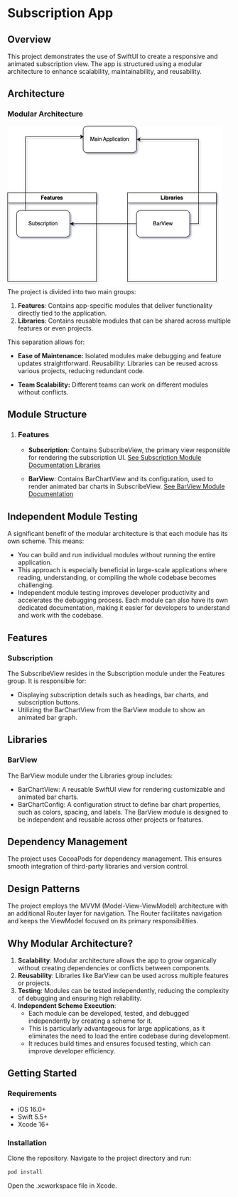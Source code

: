 # Subscription App

## Overview
This project demonstrates the use of SwiftUI to create a responsive and animated subscription view. The app is structured using a modular architecture to enhance scalability, maintainability, and reusability.

## Architecture
### Modular Architecture
![Modular Architecture Chart](https://github.com/RioRizkyRainey/SBuddy/blob/main/Modular.jpg)
The project is divided into two main groups:

1. **Features**: Contains app-specific modules that deliver functionality directly tied to the application.
2. **Libraries**: Contains reusable modules that can be shared across multiple features or even projects.

This separation allows for:

- **Ease of Maintenance:** Isolated modules make debugging and feature updates straightforward.
Reusability: Libraries can be reused across various projects, reducing redundant code.

- **Team Scalability:** Different teams can work on different modules without conflicts.

## Module Structure
1. ### Features

    - **Subscription**: Contains SubscribeView, the primary view responsible for rendering the subscription UI.
    [See Subscription Module Documentation Libraries](https://github.com/RioRizkyRainey/SBuddy/blob/main/Features/Subscription/Source/Subscription.docc/Subscription.md)

    - **BarView**: Contains BarChartView and its configuration, used to render animated bar charts in SubscribeView.
    [See BarView Module Documentation](https://github.com/RioRizkyRainey/SBuddy/blob/main/Libraries/BarView/Source/BarView.docc/BarView.md)

## Independent Module Testing
A significant benefit of the modular architecture is that each module has its own scheme.
This means:

- You can build and run individual modules without running the entire application.
- This approach is especially beneficial in large-scale applications where reading, understanding, or compiling the whole codebase becomes challenging.
- Independent module testing improves developer productivity and accelerates the debugging process.
Each module can also have its own dedicated documentation, making it easier for developers to understand and work with the codebase.

## Features
### Subscription
The SubscribeView resides in the Subscription module under the Features group. It is responsible for:

- Displaying subscription details such as headings, bar charts, and subscription buttons.
- Utilizing the BarChartView from the BarView module to show an animated bar graph.

## Libraries
### BarView
The BarView module under the Libraries group includes:

- BarChartView: A reusable SwiftUI view for rendering customizable and animated bar charts.
- BarChartConfig: A configuration struct to define bar chart properties, such as colors, spacing, and labels.
The BarView module is designed to be independent and reusable across other projects or features.

## Dependency Management
The project uses CocoaPods for dependency management. This ensures smooth integration of third-party libraries and version control.

## Design Patterns
The project employs the MVVM (Model-View-ViewModel) architecture with an additional Router layer for navigation.
The Router facilitates navigation and keeps the ViewModel focused on its primary responsibilities.

## Why Modular Architecture?
1. **Scalability**: Modular architecture allows the app to grow organically without creating dependencies or conflicts between components.
2. **Reusability**: Libraries like BarView can be used across multiple features or projects.
3. **Testing**: Modules can be tested independently, reducing the complexity of debugging and ensuring high reliability.
4. **Independent Scheme Execution**:
    - Each module can be developed, tested, and debugged independently by creating a scheme for it.
    - This is particularly advantageous for large applications, as it eliminates the need to load the entire codebase during development.
    - It reduces build times and ensures focused testing, which can improve developer efficiency.

## Getting Started
### Requirements
- iOS 16.0+
- Swift 5.5+
- Xcode 16+

### Installation
Clone the repository.
Navigate to the project directory and run:
```bash
pod install
```
Open the .xcworkspace file in Xcode.
